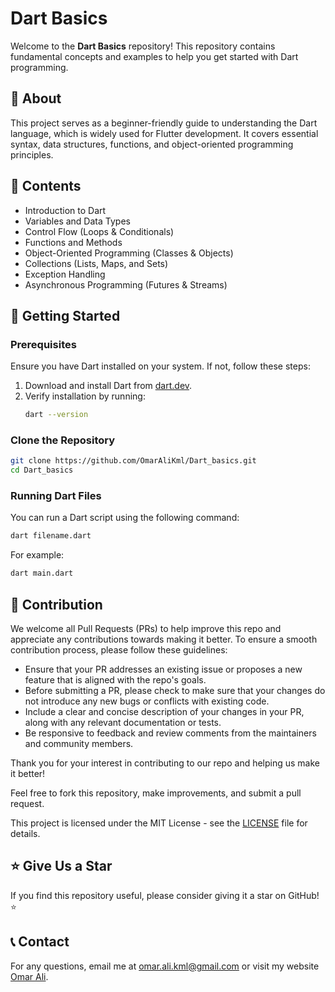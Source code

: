 # Dart Basics

Welcome to the **Dart Basics** repository! This repository contains fundamental concepts and examples to help you get started with Dart programming.

## 📌 About

This project serves as a beginner-friendly guide to understanding the Dart language, which is widely used for Flutter development. It covers essential syntax, data structures, functions, and object-oriented programming principles.

## 📂 Contents

- Introduction to Dart
- Variables and Data Types
- Control Flow (Loops & Conditionals)
- Functions and Methods
- Object-Oriented Programming (Classes & Objects)
- Collections (Lists, Maps, and Sets)
- Exception Handling
- Asynchronous Programming (Futures & Streams)

## 🚀 Getting Started

### Prerequisites

Ensure you have Dart installed on your system. If not, follow these steps:

1. Download and install Dart from [dart.dev](https://dart.dev/get-dart).
2. Verify installation by running:
   ```sh
   dart --version
   ```

### Clone the Repository

```sh
git clone https://github.com/OmarAliKml/Dart_basics.git
cd Dart_basics
```

### Running Dart Files

You can run a Dart script using the following command:

```sh
dart filename.dart
```

For example:

```sh
dart main.dart
```

## 👏 Contribution
We welcome all Pull Requests (PRs) to help improve this repo and appreciate any contributions towards making it better. To ensure a smooth contribution process, please follow these guidelines:

- Ensure that your PR addresses an existing issue or proposes a new feature that is aligned with the repo's goals.
- Before submitting a PR, please check to make sure that your changes do not introduce any new bugs or conflicts with existing code.
- Include a clear and concise description of your changes in your PR, along with any relevant documentation or tests.
- Be responsive to feedback and review comments from the maintainers and community members.

Thank you for your interest in contributing to our repo and helping us make it better!

Feel free to fork this repository, make improvements, and submit a pull request.

This project is licensed under the MIT License - see the [LICENSE](LICENSE) file for details.

## ⭐ Give Us a Star

If you find this repository useful, please consider giving it a star on GitHub! ⭐

## 📞 Contact

For any questions, email me at [omar.ali.kml@gmail.com](mailto\:omar.ali.kml@gmail.com) or visit my website [Omar Ali](https://omaralikml.github.io/).
